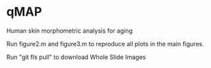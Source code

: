 # qMAP
Human skin morphometric analysis for aging 

Run figure2.m and figure3.m to reproduce all plots in the main figures.

Run "git fls pull" to download Whole Slide Images
